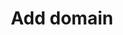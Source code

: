 ---
title: Add domain
excerpt: >-
  The method registers the domain sent in the body params for use in web
  tracking or widgets.<br>Only one domain can be registered per organization.
api:
  file: yespoio.json
  operationId: createDomain
deprecated: false
hidden: false
metadata:
  title: ''
  description: ''
  robots: index
next:
  description: ''
---
